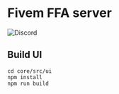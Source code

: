 # Fivem FFA server

![Discord](https://discordapp.com/api/guilds/868538635446788167/widget.png)

## Build UI

```
cd core/src/ui
npm install
npm run build
```
